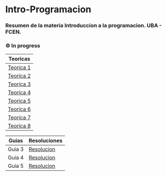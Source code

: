 # Intro-Programacion

### Resumen de la materia Introduccion a la programacion. UBA - FCEN. 

### ⚙️ In progress



| Teoricas |
| ------ |
| [Teorica 1](https://github.com/ManuTorrado/Intro-Programacion/blob/main/Teoricas/Te%C3%B3rica%20-%20L%C3%B3gica.pdf) |
| [Teorica 2](https://github.com/ManuTorrado/Intro-Programacion/blob/main/Teoricas/Teorica%202%20-%20Especificaciones.pdf) |
| [Teorica 3](https://github.com/ManuTorrado/Intro-Programacion/blob/main/Teoricas/Teorica%203%20-%20Introduccion%20a%20la%20especificacion%20de%20problemas.pdf) |
| [Teorica 4](https://github.com/ManuTorrado/Intro-Programacion/blob/main/Teoricas/Teorica%204%20-%20Paradigmas%20y%20buenas%20practicas.pdf) |
| [Teorica 5](https://github.com/ManuTorrado/Intro-Programacion/blob/main/Teoricas/Te%C3%B3rica%205%20-%20Funcional%20B%C3%A1sico.pdf) |
| [Teorica 6](https://github.com/ManuTorrado/Intro-Programacion/blob/main/Teoricas/Te%C3%B3rica%206%20-%20Mecanismo%20de%20recursi%C3%B3n.pdf) |
| [Teorica 7](https://github.com/ManuTorrado/Intro-Programacion/blob/main/Teoricas/Te%C3%B3rica%207%20-%20Recursi%C3%B3n%20sobre%20listas.pdf) |
| [Teorica 8](https://github.com/ManuTorrado/Intro-Programacion/blob/main/Teoricas/Te%C3%B3rica%208%20-%20Introducci%C3%B3n%20a%20calidad%20en%20software%20-%20handouts.pdf)|

  
| Guias  | Resoluciones                                                                                                         |
|--------|----------------------------------------------------------------------------------------------------------------------|
| Guia 3 | [Resolucion](https://github.com/ManuTorrado/Intro-Programacion/blob/main/Guias%20-%20Programacion/Guia%203/guia3.hs) |
| Guia 4 | [Resolucion](https://github.com/ManuTorrado/Intro-Programacion/blob/main/Guias%20-%20Programacion/Guia%204/guia4.hs) |
| Guia 5 | [Resolucion](https://github.com/ManuTorrado/Intro-Programacion/blob/main/Guias%20-%20Programacion/Guia%205/guia5.hs) |

